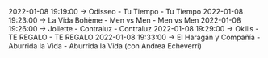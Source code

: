 2022-01-08 19:19:00 -> Odisseo - Tu Tiempo - Tu Tiempo
2022-01-08 19:23:00 -> La Vida Bohème - Men vs Men - Men vs Men
2022-01-08 19:26:00 -> Joliette - Contraluz - Contraluz
2022-01-08 19:29:00 -> Okills - TE REGALO - TE REGALO
2022-01-08 19:33:00 -> El Haragán y Compañía - Aburrida la Vida - Aburrida la Vida (con Andrea Echeverri)

